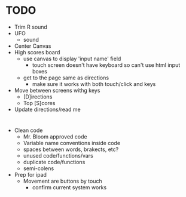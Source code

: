 # TODO
- Trim R sound
- UFO
    - sound
- Center Canvas
- High scores board
    - use canvas to display 'input name' field
        - touch screen doesn't have keyboard so can't use html input boxes
    - get to the page same as directions
        - make sure it works with both touch/click and keys
- Move between screens withg keys
    - [D]irections
    - Top [S]cores
- Update directions/read me
#
- Clean code
    - Mr. Bloom approved code
    - Variable name conventions inside code
    - spaces between words, brakects, etc?
    - unused code/functions/vars
    - duplicate code/functions
    - semi-colens
- Prep for ipad
    - Movement are buttons by touch
        - confirm current system works
#
